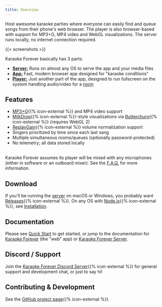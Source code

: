 ```yaml
---
title: Overview
---
```


Host awesome karaoke parties where everyone can easily find and queue songs from their phone's web browser. The player is also browser-based with support for MP3+G, MP4 video and WebGL visualizations. The server runs locally, no internet connection required.

{{< screenshots >}}

Karaoke Forever basically has 3 parts:

- **<a href='{{< ref "docs/index.md/#karaoke-forever-server" >}}'>Server:</a>** Runs on almost any OS to serve the app and your media files
- **<a href='{{< ref "docs/index.md/#karaoke-forever-the-web-app" >}}'>App:</a>** Fast, modern browser app designed for "karaoke conditions"
- **<a href='{{< ref "docs/index.md/#player" >}}'>Player:</a>** Just another part of the app, designed to run fullscreen on the system handling audio/video for a <a href='{{< ref "docs/index.md/#rooms-admin-only" >}}'>room</a>

## Features

- [MP3+G](https://en.wikipedia.org/wiki/MP3%2BG){{% icon-external %}} and MP4 video support
- [MilkDrop](https://en.wikipedia.org/wiki/MilkDrop){{% icon-external %}}-style visualizations via [Butterchurn](https://github.com/jberg/butterchurn){{% icon-external %}} (requires WebGL 2)
- [ReplayGain](https://en.wikipedia.org/wiki/ReplayGain){{% icon-external %}} volume normalization support
- Singers prioritized by time since each last sang
- Multiple simultaneous rooms/queues (optionally password-protected)
- No telemetry; all data stored locally

<br>
Karaoke Forever assumes its player will be mixed with any microphones (either in software or an outboard mixer). See the <a href='{{< ref "/faq.md/#whats-the-recommended-audio-setup" >}}'>F.A.Q.</a> for more information.

## Download

If you'll be running the <a href='{{< ref "docs/index.md/#karaoke-forever-server" >}}'>server</a> on macOS or Windows, you probably want <a href="{{% baseurl %}}download">Releases</a>{{% icon-external %}}. On any OS with [Node.js](https://nodejs.org){{% icon-external %}}, see <a href='{{< ref "docs/index.md/#any-os-with-nodejs" >}}'>Installation</a>.

## Documentation

Please see <a href='{{< ref "docs/index.md/#quick-start" >}}'>Quick Start</a> to get started, or jump to the documentation for <a href='{{< ref "docs/index.md/#karaoke-forever-the-web-app" >}}'>Karaoke Forever</a> (the "web" app) or <a href='{{< ref "docs/index.md/#karaoke-forever-server" >}}'>Karaoke Forever Server</a>.

## Discord / Support

Join the [Karaoke Forever Discord Server](https://discord.gg/PgqVtFq){{% icon-external %}} for general support and development chat, or just to say hi!

## Contributing & Development

See the <a href="{{% baseurl %}}repo">GitHub project page</a>{{% icon-external %}}.
